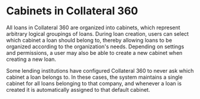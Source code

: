 # Cabinets in Collateral 360

All loans in Collateral 360 are organized into cabinets, which
represent arbitrary logical groupings of loans. During
loan creation, users can select which cabinet a loan should
belong to, thereby allowing loans to be organized according
to the organization's needs. Depending on settings and permissions,
a user may also be able to create a new cabinet when creating
a new loan.

Some lending institutions have configured Collateral 360
to never ask which cabinet a loan belongs to. In these
cases, the system maintains a single cabinet for all loans
belonging to that company, and whenever a loan is created
it is automatically assigned to that default cabinet.
